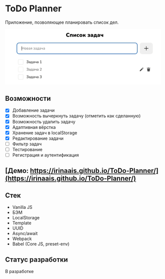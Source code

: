 # ToDo Planner

Приложение, позволяющее планировать список дел.

![screenshot](src/images/screenshot.png)

## Возможности

- [x] Добавление задачи
- [x] Возможность вычеркнуть задачу (отметить как сделанную)
- [x] Возможность удалить задачу
- [x] Адаптивная вёрстка
- [x] Хранение задач в localStorage 
- [x] Редактирование задачи
- [ ] Фильтр задач
- [ ] Тестирование
- [ ] Регистрация и аутентификация

## [Демо: https://irinaais.github.io/ToDo-Planner/](https://irinaais.github.io/ToDo-Planner/)

## Стек

* Vanilla JS
* БЭМ
* LocalStorage
* Template
* UUID
* Async/await
* Webpack
* Babel (Core JS, preset-env)

## Статус разработки

В разработке
